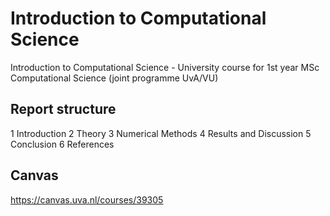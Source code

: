 # Introduction to Computational Science
Introduction to Computational Science - University course for 1st year MSc Computational Science (joint programme UvA/VU)

## Report structure
1 Introduction
2 Theory
3 Numerical Methods
4 Results and Discussion
5 Conclusion
6 References

## Canvas
https://canvas.uva.nl/courses/39305
